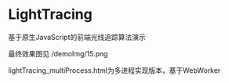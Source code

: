 # LightTracing
基于原生JavaScript的前端光线追踪算法演示

最终效果图见 /demoImg/15.png

lightTracing_multiProcess.html为多进程实现版本，基于WebWorker
